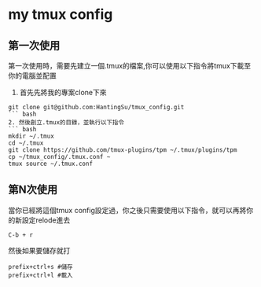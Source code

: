 # my tmux config

## 第一次使用
第一次使用時，需要先建立一個.tmux的檔案,你可以使用以下指令將tmux下載至你的電腦並配置
1.  首先先將我的專案clone下來
```
git clone git@github.com:HantingSu/tmux_config.git
``` bash
2. 然後創立.tmux的目錄，並執行以下指令
``` bash
mkdir ~/.tmux
cd ~/.tmux
git clone https://github.com/tmux-plugins/tpm ~/.tmux/plugins/tpm
cp ~/tmux_config/.tmux.conf ~
tmux source ~/.tmux.conf
```

## 第N次使用
當你已經將這個tmux config設定過，你之後只需要使用以下指令，就可以再將你的新設定relode進去
```
C-b + r
````

然後如果要儲存就打
```
prefix+ctrl+s #儲存
prefix+ctrl+l #載入
```


